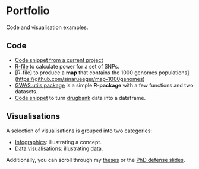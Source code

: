 # Portfolio

Code and visualisation examples.

## Code

- [Code snippet from a current project](code/drugbank2dfr.R) 
- [R-file](code/power_calc.R) to calculate power for a set of SNPs.
- [R-file] to produce a **map** that contains the 1000 genomes populations](https://github.com/sinarueeger/map-1000genomes)
- [GWAS.utils package](https://github.com/sinarueeger/GWAS.utils) is a simple **R-package** with a few functions and two datasets.
- [Code snippet](code/drugbank2dfr.R) to turn [drugbank](https://www.drugbank.ca/) data into a dataframe.

## Visualisations

A selection of visualisations is grouped into two categories:

- [Infographics](infoviz/): illustrating a concept.
- [Data visualisations](dataviz/): illustrating data.

Additionally, you can scroll through my [theses](theses/) or the [PhD defense slides](https://sinarueeger.github.io/publicdefense/slides#1).

